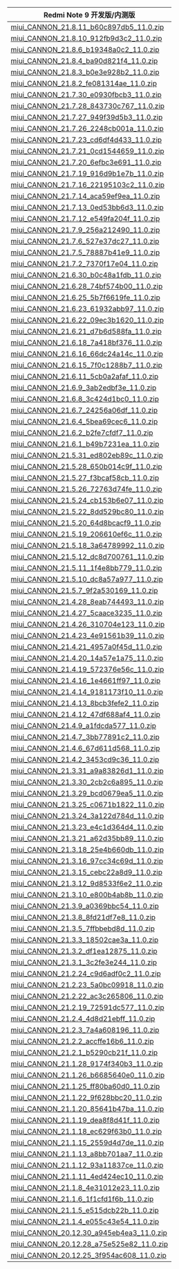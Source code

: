 | Redmi Note 9  开发版/内测版    |
| ---- |
| [miui_CANNON_21.8.11_b60c897db5_11.0.zip](https://hugeota.d.miui.com/21.8.11/miui_CANNON_21.8.11_b60c897db5_11.0.zip)    |
| [miui_CANNON_21.8.10_912fb9d3c2_11.0.zip](https://hugeota.d.miui.com/21.8.10/miui_CANNON_21.8.10_912fb9d3c2_11.0.zip)    |
| [miui_CANNON_21.8.6_b19348a0c2_11.0.zip](https://hugeota.d.miui.com/21.8.6/miui_CANNON_21.8.6_b19348a0c2_11.0.zip)    |
| [miui_CANNON_21.8.4_ba90d821f4_11.0.zip](https://hugeota.d.miui.com/21.8.4/miui_CANNON_21.8.4_ba90d821f4_11.0.zip)    |
| [miui_CANNON_21.8.3_b0e3e928b2_11.0.zip](https://hugeota.d.miui.com/21.8.3/miui_CANNON_21.8.3_b0e3e928b2_11.0.zip)    |
| [miui_CANNON_21.8.2_fe081314ae_11.0.zip](https://hugeota.d.miui.com/21.8.2/miui_CANNON_21.8.2_fe081314ae_11.0.zip)    |
| [miui_CANNON_21.7.30_e0930fbcb3_11.0.zip](https://hugeota.d.miui.com/21.7.30/miui_CANNON_21.7.30_e0930fbcb3_11.0.zip)    |
| [miui_CANNON_21.7.28_843730c767_11.0.zip](https://hugeota.d.miui.com/21.7.28/miui_CANNON_21.7.28_843730c767_11.0.zip)    |
| [miui_CANNON_21.7.27_949f39d5b3_11.0.zip](https://hugeota.d.miui.com/21.7.27/miui_CANNON_21.7.27_949f39d5b3_11.0.zip)    |
| [miui_CANNON_21.7.26_2248cb001a_11.0.zip](https://hugeota.d.miui.com/21.7.26/miui_CANNON_21.7.26_2248cb001a_11.0.zip)    |
| [miui_CANNON_21.7.23_cd6df4d433_11.0.zip](https://hugeota.d.miui.com/21.7.23/miui_CANNON_21.7.23_cd6df4d433_11.0.zip)    |
| [miui_CANNON_21.7.21_0cd1544659_11.0.zip](https://hugeota.d.miui.com/21.7.21/miui_CANNON_21.7.21_0cd1544659_11.0.zip)    |
| [miui_CANNON_21.7.20_6efbc3e691_11.0.zip](https://hugeota.d.miui.com/21.7.20/miui_CANNON_21.7.20_6efbc3e691_11.0.zip)    |
| [miui_CANNON_21.7.19_916d9b1e7b_11.0.zip](https://hugeota.d.miui.com/21.7.19/miui_CANNON_21.7.19_916d9b1e7b_11.0.zip)    |
| [miui_CANNON_21.7.16_22195103c2_11.0.zip](https://hugeota.d.miui.com/21.7.16/miui_CANNON_21.7.16_22195103c2_11.0.zip)    |
| [miui_CANNON_21.7.14_aca59ef9ea_11.0.zip](https://hugeota.d.miui.com/21.7.14/miui_CANNON_21.7.14_aca59ef9ea_11.0.zip)    |
| [miui_CANNON_21.7.13_0ed53bb6d3_11.0.zip](https://hugeota.d.miui.com/21.7.13/miui_CANNON_21.7.13_0ed53bb6d3_11.0.zip)    |
| [miui_CANNON_21.7.12_e549fa204f_11.0.zip](https://hugeota.d.miui.com/21.7.12/miui_CANNON_21.7.12_e549fa204f_11.0.zip)    |
| [miui_CANNON_21.7.9_256a212490_11.0.zip](https://hugeota.d.miui.com/21.7.9/miui_CANNON_21.7.9_256a212490_11.0.zip)    |
| [miui_CANNON_21.7.6_527e37dc27_11.0.zip](https://hugeota.d.miui.com/21.7.6/miui_CANNON_21.7.6_527e37dc27_11.0.zip)    |
| [miui_CANNON_21.7.5_78887b41e9_11.0.zip](https://hugeota.d.miui.com/21.7.5/miui_CANNON_21.7.5_78887b41e9_11.0.zip)    |
| [miui_CANNON_21.7.2_7370f17e04_11.0.zip](https://hugeota.d.miui.com/21.7.2/miui_CANNON_21.7.2_7370f17e04_11.0.zip)    |
| [miui_CANNON_21.6.30_b0c48a1fdb_11.0.zip](https://hugeota.d.miui.com/21.6.30/miui_CANNON_21.6.30_b0c48a1fdb_11.0.zip)    |
| [miui_CANNON_21.6.28_74bf574b00_11.0.zip](https://hugeota.d.miui.com/21.6.28/miui_CANNON_21.6.28_74bf574b00_11.0.zip)    |
| [miui_CANNON_21.6.25_5b7f6619fe_11.0.zip](https://hugeota.d.miui.com/21.6.25/miui_CANNON_21.6.25_5b7f6619fe_11.0.zip)    |
| [miui_CANNON_21.6.23_61932abb97_11.0.zip](https://hugeota.d.miui.com/21.6.23/miui_CANNON_21.6.23_61932abb97_11.0.zip)    |
| [miui_CANNON_21.6.22_09ec3b1620_11.0.zip](https://hugeota.d.miui.com/21.6.22/miui_CANNON_21.6.22_09ec3b1620_11.0.zip)    |
| [miui_CANNON_21.6.21_d7b6d588fa_11.0.zip](https://hugeota.d.miui.com/21.6.21/miui_CANNON_21.6.21_d7b6d588fa_11.0.zip)    |
| [miui_CANNON_21.6.18_7a418bf376_11.0.zip](https://hugeota.d.miui.com/21.6.18/miui_CANNON_21.6.18_7a418bf376_11.0.zip)    |
| [miui_CANNON_21.6.16_66dc24a14c_11.0.zip](https://hugeota.d.miui.com/21.6.16/miui_CANNON_21.6.16_66dc24a14c_11.0.zip)    |
| [miui_CANNON_21.6.15_7f0c1288b7_11.0.zip](https://hugeota.d.miui.com/21.6.15/miui_CANNON_21.6.15_7f0c1288b7_11.0.zip)    |
| [miui_CANNON_21.6.11_5cb0a2afaf_11.0.zip](https://hugeota.d.miui.com/21.6.11/miui_CANNON_21.6.11_5cb0a2afaf_11.0.zip)    |
| [miui_CANNON_21.6.9_3ab2edbf3e_11.0.zip](https://hugeota.d.miui.com/21.6.9/miui_CANNON_21.6.9_3ab2edbf3e_11.0.zip)    |
| [miui_CANNON_21.6.8_3c424d1bc0_11.0.zip](https://hugeota.d.miui.com/21.6.8/miui_CANNON_21.6.8_3c424d1bc0_11.0.zip)    |
| [miui_CANNON_21.6.7_24256a06df_11.0.zip](https://hugeota.d.miui.com/21.6.7/miui_CANNON_21.6.7_24256a06df_11.0.zip)    |
| [miui_CANNON_21.6.4_5bea69cec6_11.0.zip](https://hugeota.d.miui.com/21.6.4/miui_CANNON_21.6.4_5bea69cec6_11.0.zip)    |
| [miui_CANNON_21.6.2_b2fe7cfdf7_11.0.zip](https://hugeota.d.miui.com/21.6.2/miui_CANNON_21.6.2_b2fe7cfdf7_11.0.zip)    |
| [miui_CANNON_21.6.1_b49b7231ea_11.0.zip](https://hugeota.d.miui.com/21.6.1/miui_CANNON_21.6.1_b49b7231ea_11.0.zip)    |
| [miui_CANNON_21.5.31_ed802eb89c_11.0.zip](https://hugeota.d.miui.com/21.5.31/miui_CANNON_21.5.31_ed802eb89c_11.0.zip)    |
| [miui_CANNON_21.5.28_650b014c9f_11.0.zip](https://hugeota.d.miui.com/21.5.28/miui_CANNON_21.5.28_650b014c9f_11.0.zip)    |
| [miui_CANNON_21.5.27_f3bcaf58cb_11.0.zip](https://hugeota.d.miui.com/21.5.27/miui_CANNON_21.5.27_f3bcaf58cb_11.0.zip)    |
| [miui_CANNON_21.5.26_72763d74fe_11.0.zip](https://hugeota.d.miui.com/21.5.26/miui_CANNON_21.5.26_72763d74fe_11.0.zip)    |
| [miui_CANNON_21.5.24_cb153b6e07_11.0.zip](https://hugeota.d.miui.com/21.5.24/miui_CANNON_21.5.24_cb153b6e07_11.0.zip)    |
| [miui_CANNON_21.5.22_8dd529bc80_11.0.zip](https://hugeota.d.miui.com/21.5.22/miui_CANNON_21.5.22_8dd529bc80_11.0.zip)    |
| [miui_CANNON_21.5.20_64d8bcacf9_11.0.zip](https://hugeota.d.miui.com/21.5.20/miui_CANNON_21.5.20_64d8bcacf9_11.0.zip)    |
| [miui_CANNON_21.5.19_206610ef6c_11.0.zip](https://hugeota.d.miui.com/21.5.19/miui_CANNON_21.5.19_206610ef6c_11.0.zip)    |
| [miui_CANNON_21.5.18_3a64789992_11.0.zip](https://hugeota.d.miui.com/21.5.18/miui_CANNON_21.5.18_3a64789992_11.0.zip)    |
| [miui_CANNON_21.5.12_dc8d700761_11.0.zip](https://hugeota.d.miui.com/21.5.12/miui_CANNON_21.5.12_dc8d700761_11.0.zip)    |
| [miui_CANNON_21.5.11_1f4e8bb779_11.0.zip](https://hugeota.d.miui.com/21.5.11/miui_CANNON_21.5.11_1f4e8bb779_11.0.zip)    |
| [miui_CANNON_21.5.10_dc8a57a977_11.0.zip](https://hugeota.d.miui.com/21.5.10/miui_CANNON_21.5.10_dc8a57a977_11.0.zip)    |
| [miui_CANNON_21.5.7_9f2a530169_11.0.zip](https://hugeota.d.miui.com/21.5.7/miui_CANNON_21.5.7_9f2a530169_11.0.zip)    |
| [miui_CANNON_21.4.28_8eab744493_11.0.zip](https://hugeota.d.miui.com/21.4.28/miui_CANNON_21.4.28_8eab744493_11.0.zip)    |
| [miui_CANNON_21.4.27_5caace3235_11.0.zip](https://hugeota.d.miui.com/21.4.27/miui_CANNON_21.4.27_5caace3235_11.0.zip)    |
| [miui_CANNON_21.4.26_310704e123_11.0.zip](https://hugeota.d.miui.com/21.4.26/miui_CANNON_21.4.26_310704e123_11.0.zip)    |
| [miui_CANNON_21.4.23_4e91561b39_11.0.zip](https://hugeota.d.miui.com/21.4.23/miui_CANNON_21.4.23_4e91561b39_11.0.zip)    |
| [miui_CANNON_21.4.21_4957a0f45d_11.0.zip](https://hugeota.d.miui.com/21.4.21/miui_CANNON_21.4.21_4957a0f45d_11.0.zip)    |
| [miui_CANNON_21.4.20_14a57e1a75_11.0.zip](https://hugeota.d.miui.com/21.4.20/miui_CANNON_21.4.20_14a57e1a75_11.0.zip)    |
| [miui_CANNON_21.4.19_572376e56c_11.0.zip](https://hugeota.d.miui.com/21.4.19/miui_CANNON_21.4.19_572376e56c_11.0.zip)    |
| [miui_CANNON_21.4.16_1e4661ff97_11.0.zip](https://hugeota.d.miui.com/21.4.16/miui_CANNON_21.4.16_1e4661ff97_11.0.zip)    |
| [miui_CANNON_21.4.14_9181173f10_11.0.zip](https://hugeota.d.miui.com/21.4.14/miui_CANNON_21.4.14_9181173f10_11.0.zip)    |
| [miui_CANNON_21.4.13_8bcb3fefe2_11.0.zip](https://hugeota.d.miui.com/21.4.13/miui_CANNON_21.4.13_8bcb3fefe2_11.0.zip)    |
| [miui_CANNON_21.4.12_47df688af4_11.0.zip](https://hugeota.d.miui.com/21.4.12/miui_CANNON_21.4.12_47df688af4_11.0.zip)    |
| [miui_CANNON_21.4.9_a1fdcda577_11.0.zip](https://hugeota.d.miui.com/21.4.9/miui_CANNON_21.4.9_a1fdcda577_11.0.zip)    |
| [miui_CANNON_21.4.7_3bb77891c2_11.0.zip](https://hugeota.d.miui.com/21.4.7/miui_CANNON_21.4.7_3bb77891c2_11.0.zip)    |
| [miui_CANNON_21.4.6_67d611d568_11.0.zip](https://hugeota.d.miui.com/21.4.6/miui_CANNON_21.4.6_67d611d568_11.0.zip)    |
| [miui_CANNON_21.4.2_3453cd9c36_11.0.zip](https://hugeota.d.miui.com/21.4.2/miui_CANNON_21.4.2_3453cd9c36_11.0.zip)    |
| [miui_CANNON_21.3.31_a9a83826d1_11.0.zip](https://hugeota.d.miui.com/21.3.31/miui_CANNON_21.3.31_a9a83826d1_11.0.zip)    |
| [miui_CANNON_21.3.30_2cb2c6a895_11.0.zip](https://hugeota.d.miui.com/21.3.30/miui_CANNON_21.3.30_2cb2c6a895_11.0.zip)    |
| [miui_CANNON_21.3.29_bcd0679ea5_11.0.zip](https://hugeota.d.miui.com/21.3.29/miui_CANNON_21.3.29_bcd0679ea5_11.0.zip)    |
| [miui_CANNON_21.3.25_c0671b1822_11.0.zip](https://hugeota.d.miui.com/21.3.25/miui_CANNON_21.3.25_c0671b1822_11.0.zip)    |
| [miui_CANNON_21.3.24_3a122d784d_11.0.zip](https://hugeota.d.miui.com/21.3.24/miui_CANNON_21.3.24_3a122d784d_11.0.zip)    |
| [miui_CANNON_21.3.23_e4c1d364d4_11.0.zip](https://hugeota.d.miui.com/21.3.23/miui_CANNON_21.3.23_e4c1d364d4_11.0.zip)    |
| [miui_CANNON_21.3.21_a62d35bb89_11.0.zip](https://hugeota.d.miui.com/21.3.21/miui_CANNON_21.3.21_a62d35bb89_11.0.zip)    |
| [miui_CANNON_21.3.18_25e4b660db_11.0.zip](https://hugeota.d.miui.com/21.3.18/miui_CANNON_21.3.18_25e4b660db_11.0.zip)    |
| [miui_CANNON_21.3.16_97cc34c69d_11.0.zip](https://hugeota.d.miui.com/21.3.16/miui_CANNON_21.3.16_97cc34c69d_11.0.zip)    |
| [miui_CANNON_21.3.15_cebc22a8d9_11.0.zip](https://hugeota.d.miui.com/21.3.15/miui_CANNON_21.3.15_cebc22a8d9_11.0.zip)    |
| [miui_CANNON_21.3.12_9d8533f6e2_11.0.zip](https://hugeota.d.miui.com/21.3.12/miui_CANNON_21.3.12_9d8533f6e2_11.0.zip)    |
| [miui_CANNON_21.3.10_e800b4ab8b_11.0.zip](https://hugeota.d.miui.com/21.3.10/miui_CANNON_21.3.10_e800b4ab8b_11.0.zip)    |
| [miui_CANNON_21.3.9_a0369bbc54_11.0.zip](https://hugeota.d.miui.com/21.3.9/miui_CANNON_21.3.9_a0369bbc54_11.0.zip)    |
| [miui_CANNON_21.3.8_8fd21df7e8_11.0.zip](https://hugeota.d.miui.com/21.3.8/miui_CANNON_21.3.8_8fd21df7e8_11.0.zip)    |
| [miui_CANNON_21.3.5_7ffbbebd8d_11.0.zip](https://hugeota.d.miui.com/21.3.5/miui_CANNON_21.3.5_7ffbbebd8d_11.0.zip)    |
| [miui_CANNON_21.3.3_18502cae3a_11.0.zip](https://hugeota.d.miui.com/21.3.3/miui_CANNON_21.3.3_18502cae3a_11.0.zip)    |
| [miui_CANNON_21.3.2_df1ea12875_11.0.zip](https://hugeota.d.miui.com/21.3.2/miui_CANNON_21.3.2_df1ea12875_11.0.zip)    |
| [miui_CANNON_21.3.1_3c2fe3e244_11.0.zip](https://hugeota.d.miui.com/21.3.1/miui_CANNON_21.3.1_3c2fe3e244_11.0.zip)    |
| [miui_CANNON_21.2.24_c9d6adf0c2_11.0.zip](https://hugeota.d.miui.com/21.2.24/miui_CANNON_21.2.24_c9d6adf0c2_11.0.zip)    |
| [miui_CANNON_21.2.23_5a0bc09918_11.0.zip](https://hugeota.d.miui.com/21.2.23/miui_CANNON_21.2.23_5a0bc09918_11.0.zip)    |
| [miui_CANNON_21.2.22_ac3c265806_11.0.zip](https://hugeota.d.miui.com/21.2.22/miui_CANNON_21.2.22_ac3c265806_11.0.zip)    |
| [miui_CANNON_21.2.19_72591dc577_11.0.zip](https://hugeota.d.miui.com/21.2.19/miui_CANNON_21.2.19_72591dc577_11.0.zip)    |
| [miui_CANNON_21.2.4_4d8d21ebff_11.0.zip](https://hugeota.d.miui.com/21.2.4/miui_CANNON_21.2.4_4d8d21ebff_11.0.zip)    |
| [miui_CANNON_21.2.3_7a4a608196_11.0.zip](https://hugeota.d.miui.com/21.2.3/miui_CANNON_21.2.3_7a4a608196_11.0.zip)    |
| [miui_CANNON_21.2.2_accffe16b6_11.0.zip](https://hugeota.d.miui.com/21.2.2/miui_CANNON_21.2.2_accffe16b6_11.0.zip)    |
| [miui_CANNON_21.2.1_b5290cb21f_11.0.zip](https://hugeota.d.miui.com/21.2.1/miui_CANNON_21.2.1_b5290cb21f_11.0.zip)    |
| [miui_CANNON_21.1.28_9174f340b3_11.0.zip](https://hugeota.d.miui.com/21.1.28/miui_CANNON_21.1.28_9174f340b3_11.0.zip)    |
| [miui_CANNON_21.1.26_b6685640e0_11.0.zip](https://hugeota.d.miui.com/21.1.26/miui_CANNON_21.1.26_b6685640e0_11.0.zip)    |
| [miui_CANNON_21.1.25_ff80ba60d0_11.0.zip](https://hugeota.d.miui.com/21.1.25/miui_CANNON_21.1.25_ff80ba60d0_11.0.zip)    |
| [miui_CANNON_21.1.22_9f628bbc20_11.0.zip](https://hugeota.d.miui.com/21.1.22/miui_CANNON_21.1.22_9f628bbc20_11.0.zip)    |
| [miui_CANNON_21.1.20_85641b47ba_11.0.zip](https://hugeota.d.miui.com/21.1.20/miui_CANNON_21.1.20_85641b47ba_11.0.zip)    |
| [miui_CANNON_21.1.19_dea8f8d41f_11.0.zip](https://hugeota.d.miui.com/21.1.19/miui_CANNON_21.1.19_dea8f8d41f_11.0.zip)    |
| [miui_CANNON_21.1.18_ec629f63b0_11.0.zip](https://hugeota.d.miui.com/21.1.18/miui_CANNON_21.1.18_ec629f63b0_11.0.zip)    |
| [miui_CANNON_21.1.15_2559d4d7de_11.0.zip](https://hugeota.d.miui.com/21.1.15/miui_CANNON_21.1.15_2559d4d7de_11.0.zip)    |
| [miui_CANNON_21.1.13_a8bb701aa7_11.0.zip](https://hugeota.d.miui.com/21.1.13/miui_CANNON_21.1.13_a8bb701aa7_11.0.zip)    |
| [miui_CANNON_21.1.12_93a11837ce_11.0.zip](https://hugeota.d.miui.com/21.1.12/miui_CANNON_21.1.12_93a11837ce_11.0.zip)    |
| [miui_CANNON_21.1.11_4ed424ec10_11.0.zip](https://hugeota.d.miui.com/21.1.11/miui_CANNON_21.1.11_4ed424ec10_11.0.zip)    |
| [miui_CANNON_21.1.8_4e31012e23_11.0.zip](https://hugeota.d.miui.com/21.1.8/miui_CANNON_21.1.8_4e31012e23_11.0.zip)    |
| [miui_CANNON_21.1.6_1f1cfd1f6b_11.0.zip](https://hugeota.d.miui.com/21.1.6/miui_CANNON_21.1.6_1f1cfd1f6b_11.0.zip)    |
| [miui_CANNON_21.1.5_e515dcb22b_11.0.zip](https://hugeota.d.miui.com/21.1.5/miui_CANNON_21.1.5_e515dcb22b_11.0.zip)    |
| [miui_CANNON_21.1.4_e055c43e54_11.0.zip](https://hugeota.d.miui.com/21.1.4/miui_CANNON_21.1.4_e055c43e54_11.0.zip)    |
| [miui_CANNON_20.12.30_a945eb4ea3_11.0.zip](https://hugeota.d.miui.com/20.12.30/miui_CANNON_20.12.30_a945eb4ea3_11.0.zip)    |
| [miui_CANNON_20.12.28_a75e525e82_11.0.zip](https://hugeota.d.miui.com/20.12.28/miui_CANNON_20.12.28_a75e525e82_11.0.zip)    |
| [miui_CANNON_20.12.25_3f954ac608_11.0.zip](https://hugeota.d.miui.com/20.12.25/miui_CANNON_20.12.25_3f954ac608_11.0.zip)    |
